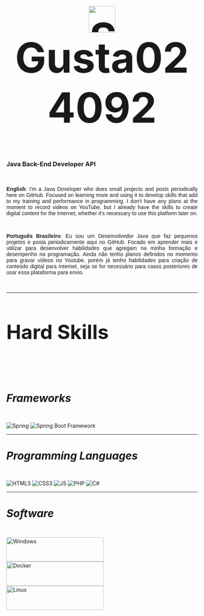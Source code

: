   
  <h1 style="text-align: center; font-size: 82pt">
      <img src="https://raw.githubusercontent.com/Tarikul-Islam-Anik/Animated-Fluent-Emojis/master/Emojis/Smilies/Smiling%20Face%20with%20Sunglasses.png" alt="Smiling Face with Sunglasses" width="70" height="70" /> Gusta024092 
  </h1>

  <div>
    <h3>Java Back-End Developer API</h3>
  </div>
  <br>
  
  <div align="justify" style="font-family: Arial;" >
    <p>
      <strong>English</strong>: I'm a Java Developer who does small projects and posts periodically here on GitHub. Focused on learning more and using it to develop skills that add to my training and performance in programming. I don't have any plans at the moment to record videos on YouTube, but I already have the skills to create digital content for the Internet, whether it's necessary to use this platform later on.
    </p>
    <br>
    <p>
      <strong>Português Brasileiro</strong>: Eu sou um Desenvolvedor Java que faz pequenos projetos e posta periodicamente aqui no GitHub. Focado em aprender mais e utilizar para desenvolver habilidades que agregam na minha formação e desempenho na programação. Ainda não tenho planos definidos no momento para gravar vídeos no Youtube, porém já tenho habilidades para criação de conteúdo digital para Internet, seja se for necessário para casos posteriores de usar essa plataforma para envio.
    </p>
  </div>
  <br>
  <hr>
  <div>
    <h4 style="font-size: 52px">Hard Skills </h4>
    <br>
    <h5 style="font-size: 28px">Frameworks </h5>
    <img href="https://spring.io/tools" src="https://img.shields.io/badge/Spring-6DB33F?style=for-the-badge&logo=spring&logoColor=white" alt="Spring" />
    <img href="https://spring.io/tools" src="https://img.shields.io/badge/Spring_Boot-F2F4F9?style=for-the-badge&logo=spring-boot" alt="Spring Boot Framework" />
  </div>
  <hr>
  <div>
    <h5 style="font-size: 28px">Programming Languages</h5>
    <img src="https://img.shields.io/badge/HTML5-E34F26?style=for-the-badge&logo=html5&logoColor=white" alt="HTML5" />
    <img src="https://img.shields.io/badge/CSS3-1572B6?style=for-the-badge&logo=css3&logoColor=white" alt="CSS3" />
    <img src="https://img.shields.io/badge/JavaScript-323330?style=for-the-badge&logo=javascript&logoColor=F7DF1E" alt="JS" />
    <img src="https://img.shields.io/badge/PHP-777BB4?style=for-the-badge&logo=php&logoColor=white" alt="PHP" />
    <img src="https://img.shields.io/badge/C%23-239120?style=for-the-badge&logo=csharp&logoColor=white" alt="C#" />
  </div>
  <hr>
  <div>
    <h5 style="font-size: 28px">Software</h5>
    <img src="https://img.shields.io/badge/Windows-0078D6?style=for-the-badge&logo=windows&logoColor=white" alt="Windows" width=256 height=64 />
  </div>
  <div>
    <img src="https://img.shields.io/badge/Docker-2CA5E0?style=for-the-badge&logo=docker&logoColor=white" alt="Docker" width=256 height=64 />
  </div>
  <div>
    <img src="https://img.shields.io/badge/Linux-FCC624?style=for-the-badge&logo=linux&logoColor=black" alt="Linux" width=256 height=64 />
  </div>
  
  <!--
  **Gusta024092/Gusta024092** is a ✨ _special_ ✨ repository because its `README.md` (this file) appears on your GitHub profile.
  
  Here are some ideas to get you started:
  
  - 🔭 I’m currently working on ...
  - 🌱 I’m currently learning ...
  - 👯 I’m looking to collaborate on ...
  - 🤔 I’m looking for help with ...
  - 💬 Ask me about ...
  - 📫 How to reach me: ...
  - 😄 Pronouns: ...
  - ⚡ Fun fact: ...
  -->
  
